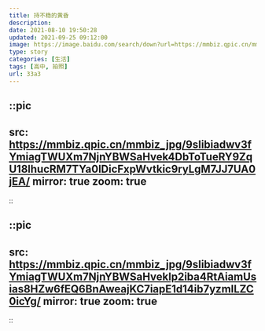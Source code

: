 ```yaml
---
title: 持不稳的黄昏
description: 
date: 2021-08-10 19:50:28
updated: 2021-09-25 09:12:00
image: https://image.baidu.com/search/down?url=https://mmbiz.qpic.cn/mmbiz_png/9sIibiadwv3fYmiagTWUXm7NjnYBWSaHvekXibO0hSfWY6y8LowhqtgX6C3N3HLefMBkmE3Rv3iaBibrFDHP7K5qOGOQ/0
type: story
categories: [生活]
tags: [高中, 拍照]
url: 33a3
---
```


::pic
---
src: https://mmbiz.qpic.cn/mmbiz_jpg/9sIibiadwv3fYmiagTWUXm7NjnYBWSaHvek4DbToTueRY9ZqU18lhucRM7TYa0lDicFxpWvtkic9ryLgM7JJ7UA0jEA/
mirror: true
zoom: true
---
::

::pic
---
src: https://mmbiz.qpic.cn/mmbiz_jpg/9sIibiadwv3fYmiagTWUXm7NjnYBWSaHveklp2iba4RtAiamUsias8HZw6fEQ6BnAweajKC7iapE1d14ib7yzmILZC0icYg/
mirror: true
zoom: true
---
::
